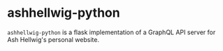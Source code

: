 # ashhellwig-python

`ashhellwig-python` is a flask implementation of a GraphQL API server for Ash Hellwig's personal website.
